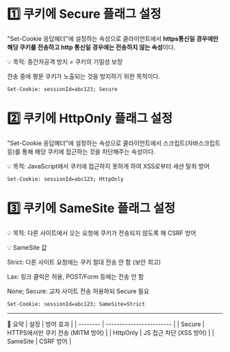 # 1️⃣ 쿠키에 Secure 플래그 설정
"Set-Cookie 응답헤더"에 설정하는 속성으로 클라이언트에서 **https통신일 경우에만 해당 쿠키를 전송하고 http 통신일 경우에는 전송하지 않는 속성**이다.

💡 목적: 중간자공격 방지 = 쿠키의 기밀성 보장

전송 중에 평문 쿠키가 노출되는 것을 방지하기 위한 목적이다.
```
Set-Cookie: sessionId=abc123; Secure
```

# 2️⃣ 쿠키에 HttpOnly 플래그 설정
"Set-Cookie 응답헤더"에 설정하는 속성으로 클라이언트에서 스크립트(자바스크립트 등)를 통해 해당 쿠키에 접근하는 것을 차단해주는 속성이다.

💡 목적: JavaScript에서 쿠키에 접근하지 못하게 하여 XSS로부터 세션 탈취 방어
```
Set-Cookie: sessionId=abc123; HttpOnly
```

# 3️⃣ 쿠키에 SameSite 플래그 설정
💡 목적:
다른 사이트에서 오는 요청에 쿠키가 전송되지 않도록 해 CSRF 방어

💡 SameSite 값

Strict: 다른 사이트 요청에는 쿠키 절대 전송 안 함 (보안 최고)

Lax: 링크 클릭은 허용, POST/Form 등에는 전송 안 함

None; Secure: 교차 사이트 전송 허용하되 Secure 필요

```
Set-Cookie: sessionId=abc123; SameSite=Strict
```

---
🚀 요약
| 설정       | 방어 효과                    |
| -------- | ------------------------ |
| Secure   | HTTPS에서만 쿠키 전송 (MITM 방어) |
| HttpOnly | JS 접근 차단 (XSS 방어)        |
| SameSite | CSRF 방어                  |


